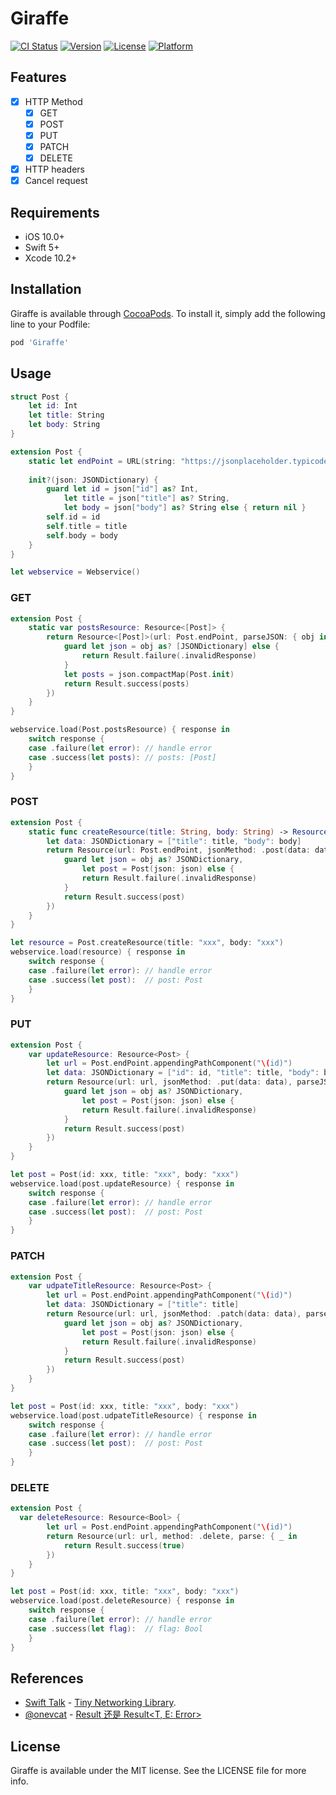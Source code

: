 # Giraffe

[![CI Status](http://img.shields.io/travis/derekcoder@gmail.com/Giraffe.svg?style=flat)](https://travis-ci.org/derekcoder@gmail.com/Giraffe)
[![Version](https://img.shields.io/cocoapods/v/Giraffe.svg?style=flat)](http://cocoapods.org/pods/Giraffe)
[![License](https://img.shields.io/cocoapods/l/Giraffe.svg?style=flat)](http://cocoapods.org/pods/Giraffe)
[![Platform](https://img.shields.io/cocoapods/p/Giraffe.svg?style=flat)](http://cocoapods.org/pods/Giraffe)

## Features

- [x] HTTP Method
    - [x] GET
    - [x] POST
    - [x] PUT
    - [x] PATCH
    - [x] DELETE
- [x] HTTP headers
- [x] Cancel request

## Requirements

- iOS 10.0+
- Swift 5+
- Xcode 10.2+

## Installation

Giraffe is available through [CocoaPods](http://cocoapods.org). To install
it, simply add the following line to your Podfile:

```ruby
pod 'Giraffe'
```

## Usage

```swift
struct Post {
    let id: Int
    let title: String
    let body: String
}

extension Post {
    static let endPoint = URL(string: "https://jsonplaceholder.typicode.com/posts")!
    
    init?(json: JSONDictionary) {
        guard let id = json["id"] as? Int,
            let title = json["title"] as? String,
            let body = json["body"] as? String else { return nil }
        self.id = id
        self.title = title
        self.body = body
    }
}

let webservice = Webservice()
```

### GET

```swift
extension Post {
    static var postsResource: Resource<[Post]> {
        return Resource<[Post]>(url: Post.endPoint, parseJSON: { obj in
            guard let json = obj as? [JSONDictionary] else {
                return Result.failure(.invalidResponse)
            }
            let posts = json.compactMap(Post.init)
            return Result.success(posts)
        })
    }
}

webservice.load(Post.postsResource) { response in 
    switch response {
    case .failure(let error): // handle error
    case .success(let posts): // posts: [Post]
    }
}
```

### POST

```swift
extension Post {
    static func createResource(title: String, body: String) -> Resource<Post> {
        let data: JSONDictionary = ["title": title, "body": body]
        return Resource(url: Post.endPoint, jsonMethod: .post(data: data), parseJSON: { obj in
            guard let json = obj as? JSONDictionary,
                let post = Post(json: json) else {
                return Result.failure(.invalidResponse)
            }
            return Result.success(post)
        })
    }
}

let resource = Post.createResource(title: "xxx", body: "xxx")
webservice.load(resource) { response in 
    switch response {
    case .failure(let error): // handle error
    case .success(let post):  // post: Post
    }
}
```

### PUT

```swift
extension Post {
    var updateResource: Resource<Post> {
        let url = Post.endPoint.appendingPathComponent("\(id)")
        let data: JSONDictionary = ["id": id, "title": title, "body": body]
        return Resource(url: url, jsonMethod: .put(data: data), parseJSON: { obj in
            guard let json = obj as? JSONDictionary,
                let post = Post(json: json) else {
                return Result.failure(.invalidResponse)
            }
            return Result.success(post)
        })
    }
}

let post = Post(id: xxx, title: "xxx", body: "xxx")
webservice.load(post.updateResource) { response in 
    switch response {
    case .failure(let error): // handle error
    case .success(let post):  // post: Post
    }
}
```

### PATCH

```swift
extension Post {
    var udpateTitleResource: Resource<Post> {
        let url = Post.endPoint.appendingPathComponent("\(id)")
        let data: JSONDictionary = ["title": title]
        return Resource(url: url, jsonMethod: .patch(data: data), parseJSON: { obj in
            guard let json = obj as? JSONDictionary,
                let post = Post(json: json) else {
                return Result.failure(.invalidResponse)
            }
            return Result.success(post)
        })
    }
}

let post = Post(id: xxx, title: "xxx", body: "xxx")
webservice.load(post.udpateTitleResource) { response in 
    switch response {
    case .failure(let error): // handle error
    case .success(let post):  // post: Post
    }
}
```

### DELETE

```swift
extension Post {
  var deleteResource: Resource<Bool> {
        let url = Post.endPoint.appendingPathComponent("\(id)")
        return Resource(url: url, method: .delete, parse: { _ in
            return Result.success(true)
        })
    }
}

let post = Post(id: xxx, title: "xxx", body: "xxx")
webservice.load(post.deleteResource) { response in 
    switch response {
    case .failure(let error): // handle error
    case .success(let flag):  // flag: Bool
    }
}
```

## References

- [Swift Talk](https://talk.objc.io) - [Tiny Networking Library](https://talk.objc.io/episodes/S01E1-tiny-networking-library).
- [@onevcat](https://github.com/onevcat) - [Result<T> 还是 Result<T, E: Error>](https://onevcat.com/2018/10/swift-result-error/)

## License

Giraffe is available under the MIT license. See the LICENSE file for more info.
